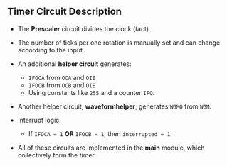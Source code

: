 ## Timer Circuit Description

- The **Prescaler** circuit divides the clock (tact).  
- The number of ticks per one rotation is manually set and can change according to the input.  

- An additional **helper circuit** generates:  
  - `IFOCA` from `OCA` and `OIE`  
  - `IFOCB` from `OCB` and `OIE`  
  - Using constants like `255` and a counter `IFO`.  

- Another helper circuit, **waveformhelper**, generates `WGMO` from `WGM`.  

- Interrupt logic:  
  - If `IFOCA = 1` **OR** `IFOCB = 1`, then `interrupted = 1`.  

- All of these circuits are implemented in the **main** module, which collectively form the timer.
